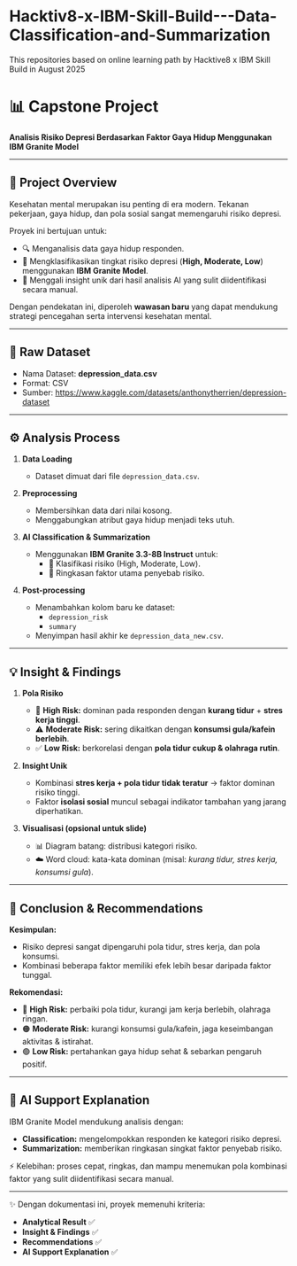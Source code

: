 # Hacktiv8-x-IBM-Skill-Build---Data-Classification-and-Summarization

This repositories based on online learning path by Hacktive8 x IBM Skill Build in August 2025
# 📊 Capstone Project  
**Analisis Risiko Depresi Berdasarkan Faktor Gaya Hidup Menggunakan IBM Granite Model**  

---

## 📌 Project Overview  
Kesehatan mental merupakan isu penting di era modern. Tekanan pekerjaan, gaya hidup, dan pola sosial sangat memengaruhi risiko depresi.  

Proyek ini bertujuan untuk:  
- 🔍 Menganalisis data gaya hidup responden.  
- 🤖 Mengklasifikasikan tingkat risiko depresi (**High, Moderate, Low**) menggunakan **IBM Granite Model**.  
- 📝 Menggali insight unik dari hasil analisis AI yang sulit diidentifikasi secara manual.  

Dengan pendekatan ini, diperoleh **wawasan baru** yang dapat mendukung strategi pencegahan serta intervensi kesehatan mental.  

---

## 📂 Raw Dataset  
- Nama Dataset: **depression_data.csv**  
- Format: CSV
- Sumber: https://www.kaggle.com/datasets/anthonytherrien/depression-dataset

---

## ⚙️ Analysis Process  

1. **Data Loading**  
   - Dataset dimuat dari file `depression_data.csv`.  

2. **Preprocessing**  
   - Membersihkan data dari nilai kosong.  
   - Menggabungkan atribut gaya hidup menjadi teks utuh.  

3. **AI Classification & Summarization**  
   - Menggunakan **IBM Granite 3.3-8B Instruct** untuk:  
     - 📌 Klasifikasi risiko (High, Moderate, Low).  
     - 📌 Ringkasan faktor utama penyebab risiko.  

4. **Post-processing**  
   - Menambahkan kolom baru ke dataset:  
     - `depression_risk`  
     - `summary`  
   - Menyimpan hasil akhir ke `depression_data_new.csv`.  

---

## 💡 Insight & Findings  

1. **Pola Risiko**  
   - 🚨 **High Risk:** dominan pada responden dengan **kurang tidur** + **stres kerja tinggi**.  
   - ⚠️ **Moderate Risk:** sering dikaitkan dengan **konsumsi gula/kafein berlebih**.  
   - ✅ **Low Risk:** berkorelasi dengan **pola tidur cukup & olahraga rutin**.  

2. **Insight Unik**  
   - Kombinasi **stres kerja + pola tidur tidak teratur** → faktor dominan risiko tinggi.  
   - Faktor **isolasi sosial** muncul sebagai indikator tambahan yang jarang diperhatikan.  

3. **Visualisasi (opsional untuk slide)**  
   - 📊 Diagram batang: distribusi kategori risiko.  
   - ☁️ Word cloud: kata-kata dominan (misal: *kurang tidur, stres kerja, konsumsi gula*).  

---

## 📝 Conclusion & Recommendations  

**Kesimpulan:**  
- Risiko depresi sangat dipengaruhi pola tidur, stres kerja, dan pola konsumsi.  
- Kombinasi beberapa faktor memiliki efek lebih besar daripada faktor tunggal.  

**Rekomendasi:**  
- 🔴 **High Risk:** perbaiki pola tidur, kurangi jam kerja berlebih, olahraga ringan.  
- 🟠 **Moderate Risk:** kurangi konsumsi gula/kafein, jaga keseimbangan aktivitas & istirahat.  
- 🟢 **Low Risk:** pertahankan gaya hidup sehat & sebarkan pengaruh positif.  

---

## 🤖 AI Support Explanation  

IBM Granite Model mendukung analisis dengan:  
- **Classification:** mengelompokkan responden ke kategori risiko depresi.  
- **Summarization:** memberikan ringkasan singkat faktor penyebab risiko.  

⚡ Kelebihan: proses cepat, ringkas, dan mampu menemukan pola kombinasi faktor yang sulit diidentifikasi secara manual.  

---

✨ Dengan dokumentasi ini, proyek memenuhi kriteria:  
- **Analytical Result** ✅  
- **Insight & Findings** ✅  
- **Recommendations** ✅  
- **AI Support Explanation** ✅  

